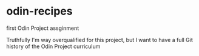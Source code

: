 # odin-recipes
first Odin Project assginment

Truthfully I'm way overqualified for this project,
but I want to have a full Git history of the Odin Project curriculum 